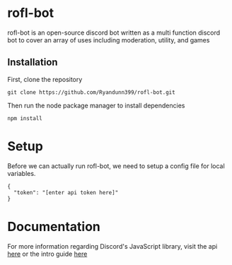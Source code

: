 # rofl-bot
rofl-bot is an open-source discord bot written as a multi function discord bot to cover an array of uses including moderation, utility, and games

## Installation

First, clone the repository
```
git clone https://github.com/Ryandunn399/rofl-bot.git
```
Then run the node package manager to install dependencies
```
npm install
```

# Setup
Before we can actually run rofl-bot, we need to setup a config file for local variables.
```
{
  "token": "[enter api token here]"
}
```

# Documentation
For more information regarding Discord's JavaScript library, visit the api [here](https://discord.js.org/#/docs/main/stable/general/welcome) or the intro guide [here](https://discordjs.guide/)
